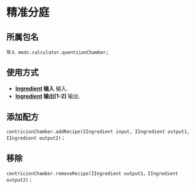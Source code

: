 # 精准分庭

## 所属包名
```zenscript
导入 mods.calculator.quentiionChamber;
```

## 使用方式

- **[Ingredient](/Vanilla/Variable_Types/IIngredient/) 输入** 输入.
- **[Ingredient](/Vanilla/Variable_Types/IIngredient/) 输出[1-2]** 输出.

## 添加配方
```zenscript
centricionChamber.addRecipe(IIngredient input, IIngredient output1, IIngredient output2)；
```

## 移除
```zenscript
centricionChamber.removeRecipe(IIngredient output1，IIngredient output2)；
```